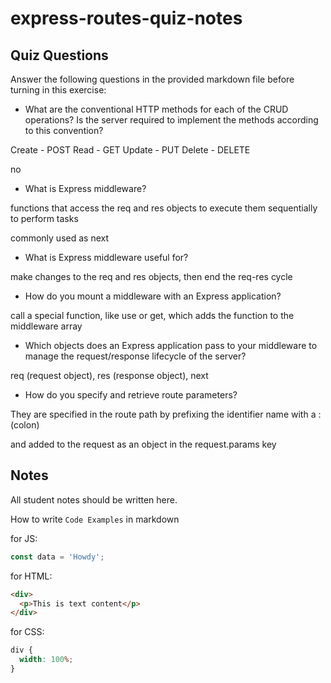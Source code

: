 # express-routes-quiz-notes

## Quiz Questions

Answer the following questions in the provided markdown file before turning in this exercise:

- What are the conventional HTTP methods for each of the CRUD operations? Is the server required to implement the methods according to this convention?

Create - POST
Read - GET
Update - PUT
Delete - DELETE

no

- What is Express middleware?

functions that access the req and res objects to execute them sequentially to perform tasks

commonly used as next

- What is Express middleware useful for?

make changes to the req and res objects, then end the req-res cycle

- How do you mount a middleware with an Express application?

call a special function, like use or get, which adds the function to the middleware array

- Which objects does an Express application pass to your middleware to manage the request/response lifecycle of the server?

req (request object), res (response object), next

- How do you specify and retrieve route parameters?

They are specified in the route path by
prefixing the identifier name with a : (colon)

and added to the request as an object in the request.params key

## Notes

All student notes should be written here.

How to write `Code Examples` in markdown

for JS:

```javascript
const data = 'Howdy';
```

for HTML:

```html
<div>
  <p>This is text content</p>
</div>
```

for CSS:

```css
div {
  width: 100%;
}
```
